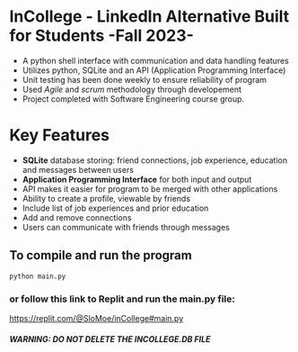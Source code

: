 
# InCollege - LinkedIn Alternative Built for Students -Fall 2023-
- A python shell interface with communication and data handling features  
- Utilizes python, SQLite and an API (Application Programming Interface)
- Unit testing has been done weekly to ensure reliability of program
- Used *Agile* and *scrum* methodology through developement
- Project completed with Software Engineering course group.

# Key Features
- **SQLite** database storing: friend connections, job experience, education and messages between users
- **Application Programming Interface** for both input and output
- API makes it easier for program to be merged with other applications
- Ability to create a profile, viewable by friends
- Include list of job experiences and prior education
- Add and remove connections
- Users can communicate with friends through messages


## To compile and run the program
```
python main.py
```
### or follow this link to Replit and run the main.py file:
https://replit.com/@SloMoe/inCollege#main.py

##### WARNING: DO NOT DELETE THE INCOLLEGE.DB FILE ###
